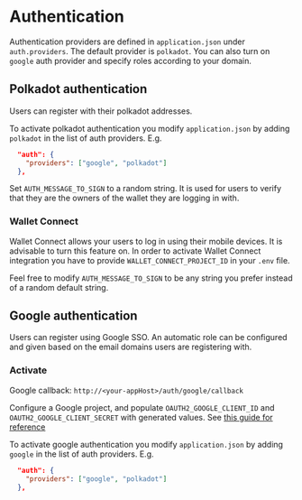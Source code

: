 # Authentication

Authentication providers are defined in `application.json` under `auth.providers`. The default provider is `polkadot`. You can also turn on `google` auth provider and specify roles according to your domain.

## Polkadot authentication

Users can register with their polkadot addresses.

To activate polkadot authentication you modify `application.json` by adding `polkadot` in the list of auth providers. E.g.

```json
  "auth": {
    "providers": ["google", "polkadot"]
  },
```

Set `AUTH_MESSAGE_TO_SIGN` to a random string. It is used for users to verify that they are the owners of the wallet they are logging in with.

### Wallet Connect

Wallet Connect allows your users to log in using their mobile devices. It is advisable to turn this feature on. In order to activate Wallet Connect integration you have to provide `WALLET_CONNECT_PROJECT_ID` in your `.env` file.

Feel free to modify `AUTH_MESSAGE_TO_SIGN` to be any string you prefer instead of a random default string.

## Google authentication

Users can register using Google SSO. An automatic role can be configured and given based on the email domains users are registering with.

### Activate

Google callback: `http://<your-appHost>/auth/google/callback`

Configure a Google project, and populate `OAUTH2_GOOGLE_CLIENT_ID` and `OAUTH2_GOOGLE_CLIENT_SECRET` with generated values. See [this guide for reference](https://developers.google.com/identity/oauth2/web/guides/get-google-api-clientid)

To activate google authentication you modify `application.json` by adding `google` in the list of auth providers. E.g.

```json
  "auth": {
    "providers": ["google", "polkadot"]
  },
```
